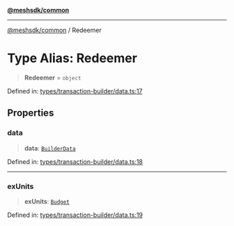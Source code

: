 [**@meshsdk/common**](../README.md)

***

[@meshsdk/common](../globals.md) / Redeemer

# Type Alias: Redeemer

> **Redeemer** = `object`

Defined in: [types/transaction-builder/data.ts:17](https://github.com/MeshJS/mesh/blob/1abde1553cbd7cf2cf4e40197fc0de9e4a7d0f49/packages/mesh-common/src/types/transaction-builder/data.ts#L17)

## Properties

### data

> **data**: [`BuilderData`](BuilderData.md)

Defined in: [types/transaction-builder/data.ts:18](https://github.com/MeshJS/mesh/blob/1abde1553cbd7cf2cf4e40197fc0de9e4a7d0f49/packages/mesh-common/src/types/transaction-builder/data.ts#L18)

***

### exUnits

> **exUnits**: [`Budget`](Budget.md)

Defined in: [types/transaction-builder/data.ts:19](https://github.com/MeshJS/mesh/blob/1abde1553cbd7cf2cf4e40197fc0de9e4a7d0f49/packages/mesh-common/src/types/transaction-builder/data.ts#L19)
